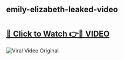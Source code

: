 ## emily-elizabeth-leaked-video 

# <h2><a href="http://freeplayer.one?title=emily-elizabeth-leaked-video&ref=21J">🔗 Click to Watch 👉🔴 VIDEO</a></h2>

<a href="http://freeplayer.one?title=emily-elizabeth-leaked-video&ref=21J" rel="nofollow" data-target="animated-image.originalLink"><img src="https://i.ibb.co.com/xMMVF88/686577567.gif" alt="Viral Video Original" style="max-width: 100%; display: inline-block;" data-target="animated-image.originalImage"></a>

